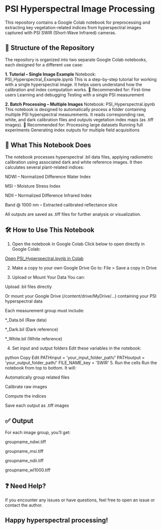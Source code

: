 # PSI Hyperspectral Image Processing
This repository contains a Google Colab notebook for preprocessing and extracting key vegetation-related indices from hyperspectral images captured with PSI SWIR (Short-Wave Infrared) cameras.

## 📂 Structure of the Repository
The repository is organized into two separate Google Colab notebooks, each designed for a different use case:

**1. Tutorial – Single Image Example**
Notebook: PSI_Hyperspectral_Example.ipynb
This is a step-by-step tutorial for working with a single hyperspectral image. It helps users understand how the calibration and index computation works.
📌 Recommended for:
First-time users
Learning and debugging
Testing with a single PSI measurement

**2. Batch Processing – Multiple Images**
Notebook: PSI_Hyperspectral.ipynb
This notebook is designed to automatically process a folder containing multiple PSI hyperspectral measurements. It reads corresponding raw, white, and dark calibration files and outputs vegetation index maps (as .tiff images).
📌 Recommended for:
Processing large datasets
Running full experiments
Generating index outputs for multiple field acquisitions


## 🌱 What This Notebook Does
The notebook processes hyperspectral .bil data files, applying radiometric calibration using associated dark and white reference images. It then calculates several plant-related indices:

NDWI – Normalized Difference Water Index

MSI – Moisture Stress Index

NDII – Normalized Difference Infrared Index

Band @ 1000 nm – Extracted calibrated reflectance slice

All outputs are saved as .tiff files for further analysis or visualization.

## 🛠 How to Use This Notebook
1. Open the notebook in Google Colab
Click below to open directly in Google Colab:

[Open PSI_Hyperspectral.ipynb in Colab](https://github.com/NPEC-NL/PSI_SWIR_ParameterImages/blob/main/PSI_Hyperspectral.ipynb)

2. Make a copy to your own Google Drive
Go to:
File > Save a copy in Drive

3. Upload or Mount Your Data
You can:

Upload .bil files directly

Or mount your Google Drive (/content/drive/MyDrive/...) containing your PSI hyperspectral data

Each measurement group must include:

*_Data.bil (Raw data)

*_Dark.bil (Dark reference)

*_White.bil (White reference)

4. Set input and output folders
Edit these variables in the notebook:

python
Copy
Edit
PATHinput = 'your_input_folder_path/'
PATHoutput = 'your_output_folder_path/'
FILE_NAME_key = 'SWIR'
5. Run the cells
Run the notebook from top to bottom. It will:

Automatically group related files

Calibrate raw images

Compute the indices

Save each output as .tiff images

## ✅ Output
For each image group, you’ll get:

groupname_ndwi.tiff

groupname_msi.tiff

groupname_ndii.tiff

groupname_wl1000.tiff

## ❓ Need Help?
If you encounter any issues or have questions, feel free to open an issue or contact the author.

## Happy hyperspectral processing!

